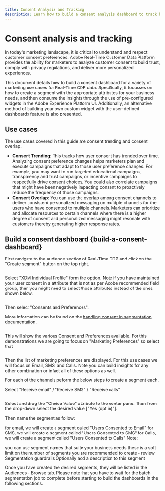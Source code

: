 ```yaml
---
title: Consent Analysis and Tracking
description: Learn how to build a consent analysis dashboard to track how user consent has trended over time. 
---
```

# Consent analysis and tracking

In today's marketing landscape, it is critical to understand and respect customer consent preferences. Adobe Real-Time Customer Data Platform provides the ability for marketers to analyze customer consent to build trust, comply with privacy regulations, and deliver more personalized experiences.

This document details how to build a consent dashboard for a variety of marketing use cases for Real-Time CDP data. Specifically, it focusses on how to create a segment with the appropriate attributes for your business needs, and then consume the insights through the use of pre-configured widgets in the Adobe Experience Platform UI. Additionally, an alternative method of building your own custom widget with the user-defined dashboards feature is also presented.

## Use cases

The use cases covered in this guide are consent trending and consent overlap.

- **Consent Trending**: This tracks how user consent has trended over time. Analyzing consent preference changes helps marketers plan and execute campaigns that adapt to those user preference changes. For example, you may want to run targeted educational campaigns, transparency and trust campaigns, or incentive campaigns to respectfully drive consent choices. You could also correlate campaigns that might have been negatively impacting consent to proactively reduce the frequency of those campaigns.
- **Consent Overlap**: You can use the overlap among consent channels to deliver consistent personalized messaging on multiple channels for the users who have consented to multiple channels. Marketers can prioritize and allocate resources to certain channels where there is a higher degree of consent and personalized messaging might resonate with customers thereby generating higher response rates.

## Build a consent dashboard {build-a-consent-dashboard}

<!--  -->

First navigate to the audience section of Real-Time CDP and click on the "Create segment" button on the top right.

![]()

Select "XDM Individual Profile" form the option. Note if you have maintained your user consent in a attribute that is not as per Adobe recommended field group, then you might need to select those attributes instead of the ones shown below.

![]()

Then select "Consents and Preferences".

More information can be found on the [handling consent in segmentation](https://experienceleague.adobe.com/docs/experience-platform/segmentation/consents.html#handling-consent-in-segmentation) documentation.

![]()

This will show the various Consent and Preferences available. For this demonstrations we are going to focus on "Marketing Preferences" so select that

![]()

Then the list of marketing preferences are displayed. For this use cases we will focus on Email, SMS, and Calls. Note you can build insights for any other combination or infact all of these options as well.

For each of the channels peform the below steps to create a segment each.

Select "Receive email" / "Receive SMS" / "Receive calls"

![]()

Select and drag the "Choice Value" attribute to the center pane. Then from the drop-down select the desired value ["Yes (opt in)"].

Then name the segment as follow:

for email, we will create a segment called "Users Consented to Email"
for SMS, we will create a segment called "Users Consented to SMS"
for Calls, we will create a segment called "Users Consented to Calls"
Note:

you can use segment names that suite your business needs
these is a soft limit on the number of segments you are recommended to create - review Segmentation guardrails
Optionally add a description to this segment



Once you have created the desired segments, they will be listed in the Audiences - Browse tab. Please note that you have to wait for the batch segmentation job to complete before starting to build the dashboards in the following sections.

<!--  -->


